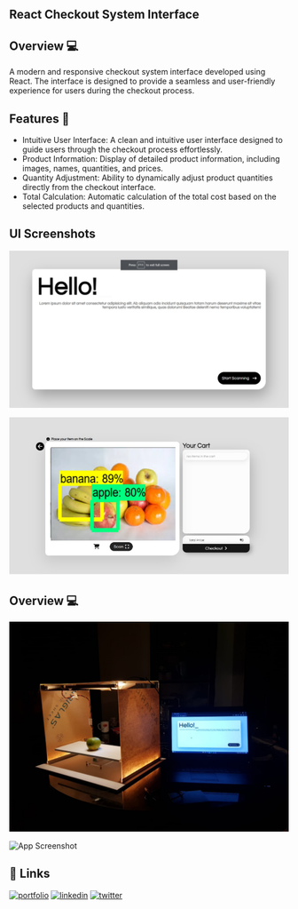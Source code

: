 
## React Checkout System Interface
## Overview 💻

A modern and responsive checkout system interface developed using React. The interface is designed to provide a seamless and user-friendly experience for users during the checkout process.


## Features 🚀

- Intuitive User Interface: A clean and intuitive user interface designed to guide users through the checkout process effortlessly.
- Product Information: Display of detailed product information, including images, names, quantities, and prices.
- Quantity Adjustment: Ability to dynamically adjust product quantities directly from the checkout interface.
- Total Calculation: Automatic calculation of the total cost based on the selected products and quantities.

## UI Screenshots 

![App Screenshot](./screenshots/overview.png)

![App Screenshot](./screenshots/overview1.png)

## Overview 💻

![App Screenshot](./screenshots/OVERVIEW.jpeg)

![App Screenshot](./screenshots/OVERVIEW2.png)



## 🔗 Links
[![portfolio](https://img.shields.io/badge/my_portfolio-000?style=for-the-badge&logo=ko-fi&logoColor=white)](https://blessengeorge.netlify.app/)
[![linkedin](https://img.shields.io/badge/linkedin-0A66C2?style=for-the-badge&logo=linkedin&logoColor=white)](https://www.linkedin.com/)
[![twitter](https://img.shields.io/badge/twitter-1DA1F2?style=for-the-badge&logo=twitter&logoColor=white)](https://twitter.com/)

